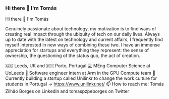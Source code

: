 ### Hi there 👋 I'm Tomás

<!--
**tomaspzpeborges/tomaspzpeborges** is a ✨ _special_ ✨ repository because its `README.md` (this file) appears on your GitHub profile.

Here are some ideas to get you started:

- 🔭 I’m currently working on ...
- 🌱 I’m currently learning ...
- 👯 I’m looking to collaborate on ...
- 🤔 I’m looking for help with ...
- 💬 Ask me about ...
- 📫 How to reach me: ...
- 😄 Pronouns: ...
- ⚡ Fun fact: ...
-->


Hi there 👋 I'm Tomás

Genuinely passionate about technology, my motivation is to find ways of creating real impact through the ubiquity of tech on our daily lives. Always up to date with the latest on technology and current affairs, I frequently find myself interested in new ways of combining these two. I have an immense appreciation for startups and everything they represent: the sense of ownership, the questioning of the status quo, the act of creation.

🇬🇧 Leeds, UK and 🇵🇹 Porto, Portugal 
💻 MEng Computer Science at UoLeeds 
🏢 Software engineer intern at Arm in the GPU Compute team 
🌱 Currently building a stsrtup called Unilinkr to change the work culture for students in Portugal -> https://www.unilinkr.net/ 
📫 How to reach me: Tomás Zilhão Borges on Linkedin and tomaspzpeborges on Twitter 

